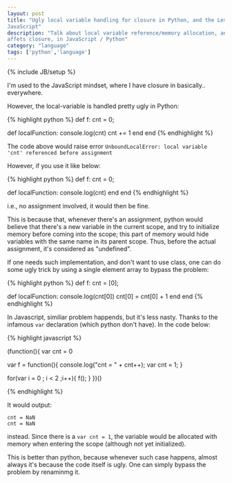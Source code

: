 ```yaml
---
layout: post
title: "Ugly local variable handling for closure in Python, and the Less Ugly
JavaScript"
description: "Talk about local variable reference/memory allocation, and how it
affets closure, in JavaScript / Python"
category: "language"
tags: ['python','language']
---
```

{% include JB/setup %}

I'm used to the JavaScript mindset, where I have closure in basically..
everywhere.

However, the local-variable is handled pretty ugly in Python:

{% highlight python %}
def f:
  cnt = 0;
  
  def localFunction:
    console.log(cnt)
    cnt += 1
  end
end
{% endhighlight %}

The code above would raise error `UnboundLocalError: local variable 'cnt' referenced before assignment`

However, if you use it like below:

{% highlight python %}
def f:
  cnt = 0;
  
  def localFunction:
    console.log(cnt)
  end
end
{% endhighlight %}

i.e., no assignment involved, it would then be fine.

This is because that, whenever there's an assignment, python would believe that
there's a new variable in the current scope, and try to initialize memory before
coming into the scope; this part of memory would hide variables with the same
name in its parent scope. Thus, before the actual assignment, it's considered as
"undefined".

If one needs such implementation, and don't want to use class, one can do some
ugly trick by using a single element array to bypass the problem:

{% highlight python %}
def f:
  cnt = [0];
  
  def localFunction:
    console.log(cnt[0])
    cnt[0] = cnt[0] + 1
  end
end
{% endhighlight %}



In Javascript, similiar problem happends, but it's less nasty. Thanks to the
infamous `var` declaration (which python don't have). In the code below:

{% highlight javascript %}
  
(function(){
  var cnt = 0

  var f = function(){
    console.log("cnt = " + cnt++);
    var cnt = 1;
  }

  for(var i = 0 ; i < 2 ;i++){
    f();
  }
})()
  
{% endhighlight %}

It would output:

    cnt = NaN
    cnt = NaN

instead. Since there is a `var cnt = 1`, the variable would be allocated with
memory when entering the scope (although not yet initialized).

This is better than python, because whenever such case happens, almost always
it's because the code itself is ugly. One can simply bypass the problem by
renaminmg it. 
